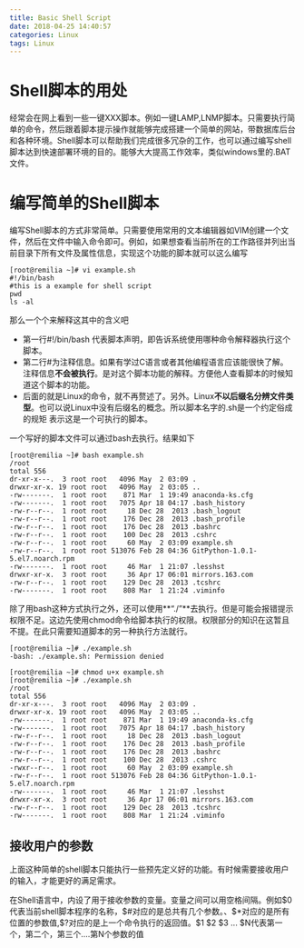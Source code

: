 ```yaml
---
title: Basic Shell Script
date: 2018-04-25 14:40:57
categories: Linux
tags: Linux
---
```


# Shell脚本的用处

经常会在网上看到一些一键XXX脚本。例如一键LAMP,LNMP脚本。只需要执行简单的命令，然后跟着脚本提示操作就能够完成搭建一个简单的网站，带数据库后台和各种环境。Shell脚本可以帮助我们完成很多冗杂的工作，也可以通过编写shell脚本达到快速部署环境的目的。能够大大提高工作效率，类似windows里的.BAT文件。



# 编写简单的Shell脚本

编写Shell脚本的方式非常简单。只需要使用常用的文本编辑器如VIM创建一个文件，然后在文件中输入命令即可。例如，如果想查看当前所在的工作路径并列出当前目录下所有文件及属性信息，实现这个功能的脚本就可以这么编写

```shell
[root@remilia ~]# vi example.sh
#!/bin/bash
#this is a example for shell script 
pwd
ls -al
```



那么一个个来解释这其中的含义吧

-   第一行#!/bin/bash 代表脚本声明，即告诉系统使用哪种命令解释器执行这个脚本。
-   第二行#为注释信息。如果有学过C语言或者其他编程语言应该能很快了解。注释信息**不会被执行**。是对这个脚本功能的解释。方便他人查看脚本的时候知道这个脚本的功能。
-   后面的就是Linux的命令，就不再赘述了。另外。Linux**不以后缀名分辨文件类型**。也可以说Linux中没有后缀名的概念。所以脚本名字的.sh是一个约定俗成的规矩 表示这是一个可执行的脚本。



一个写好的脚本文件可以通过bash去执行。结果如下

```shell
[root@remilia ~]# bash example.sh 
/root
total 556
dr-xr-x---.  3 root root   4096 May  2 03:09 .
drwxr-xr-x. 19 root root   4096 May  2 03:05 ..
-rw-------.  1 root root    871 Mar  1 19:49 anaconda-ks.cfg
-rw-------.  1 root root   7075 Apr 18 04:17 .bash_history
-rw-r--r--.  1 root root     18 Dec 28  2013 .bash_logout
-rw-r--r--.  1 root root    176 Dec 28  2013 .bash_profile
-rw-r--r--.  1 root root    176 Dec 28  2013 .bashrc
-rw-r--r--.  1 root root    100 Dec 28  2013 .cshrc
-rw-r--r--.  1 root root     60 May  2 03:09 example.sh
-rw-r--r--.  1 root root 513076 Feb 28 04:36 GitPython-1.0.1-5.el7.noarch.rpm
-rw-------.  1 root root     46 Mar  1 21:07 .lesshst
drwxr-xr-x.  3 root root     36 Apr 17 06:01 mirrors.163.com
-rw-r--r--.  1 root root    129 Dec 28  2013 .tcshrc
-rw-------.  1 root root    808 Mar  1 21:24 .viminfo
```



除了用bash这种方式执行之外，还可以使用**“./”**去执行。但是可能会报错提示权限不足。这边先使用chmod命令给脚本执行的权限。权限部分的知识在这暂且不提。在此只需要知道脚本的另一种执行方法就行。

```shell
[root@remilia ~]# ./example.sh
-bash: ./example.sh: Permission denied

[root@remilia ~]# chmod u+x example.sh 
[root@remilia ~]# ./example.sh 
/root
total 556
dr-xr-x---.  3 root root   4096 May  2 03:09 .
drwxr-xr-x. 19 root root   4096 May  2 03:05 ..
-rw-------.  1 root root    871 Mar  1 19:49 anaconda-ks.cfg
-rw-------.  1 root root   7075 Apr 18 04:17 .bash_history
-rw-r--r--.  1 root root     18 Dec 28  2013 .bash_logout
-rw-r--r--.  1 root root    176 Dec 28  2013 .bash_profile
-rw-r--r--.  1 root root    176 Dec 28  2013 .bashrc
-rw-r--r--.  1 root root    100 Dec 28  2013 .cshrc
-rwxr--r--.  1 root root     60 May  2 03:09 example.sh
-rw-r--r--.  1 root root 513076 Feb 28 04:36 GitPython-1.0.1-5.el7.noarch.rpm
-rw-------.  1 root root     46 Mar  1 21:07 .lesshst
drwxr-xr-x.  3 root root     36 Apr 17 06:01 mirrors.163.com
-rw-r--r--.  1 root root    129 Dec 28  2013 .tcshrc
-rw-------.  1 root root    808 Mar  1 21:24 .viminfo
```



## 接收用户的参数

上面这种简单的shell脚本只能执行一些预先定义好的功能。有时候需要接收用户的输入，才能更好的满足需求。



在Shell语言中，内设了用于接收参数的变量。变量之间可以用空格间隔。例如\$0代表当前shell脚本程序的名称，\$#对应的是总共有几个参数。、\$*对应的是所有位置的参数值,$?对应的是上一个命令执行的返回值。\$1 \$2 \$3 ... \$N代表第一个，第二个，第三个....第N个参数的值



<!---more--->